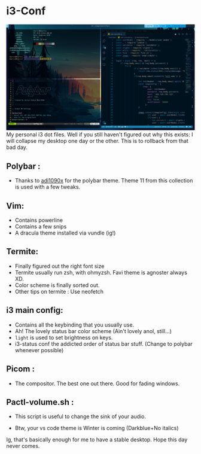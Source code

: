 # i3-Conf
![Screenshot](screenshot.png)
My personal i3 dot files. Well if you still haven't figured out why this exists: I will collapse my desktop one day or the other.
This is to rollback from that bad day.

## Polybar :
- Thanks to [adi1090x](https://github.com/adi1090x/polybar-themes) for the polybar theme. Theme 11 from this collection is used with a few tweaks.

## Vim:
- Contains powerline
- Contains a few snips
- A dracula theme installed via vundle (ig!)

## Termite:
- Finally figured out the right font size
- Termite usually run zsh, with ohmyzsh. Favi theme is agnoster always XD.
- Color scheme is finally sorted out.
- Other tips on termite : Use neofetch

## i3 main config:
- Contains all the keybinding that you usually use.
- Ah! The lovely status bar color scheme (Ain't lovely anol, still...)
- ``` light ``` is used to set brightness on keys.
- i3-status conf the addicted order of status bar stuff. (Change to polybar whenever possible)

## Picom :
- The compositor. The best one out there. Good for fading windows.

## Pactl-volume.sh :
- This script is useful to change the sink of your audio.


- Btw, your vs code theme is Winter is coming (Darkblue+No italics)

Ig, that's basically enough for me to have a stable desktop. Hope this day never comes.
